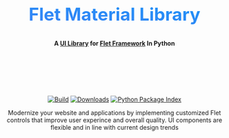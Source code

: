
<!-- <h2 style="color: #ff0000;" align=center>My Heading</h2>
 -->
<h2 style="font-size: 2.55rem; font-weight: bold; background-image: linear-gradient(to top right, #3b82f6, #1b93f6); -webkit-background-clip: text; -webkit-text-fill-color: transparent; line-height=0rem" align=center>
  Flet Material Library
</h2>
</p>
<p align="center">
  <strong>
    A
    <a href="">UI Library</a>
    for
    <a href="">Flet Framework</a>
    In Python
  </strong>
</p>


<br>
<br>
<br>
<br>
<br>
<p align="center">
  <a href="https://github.com/LineIndent/material_design_flet/actions"><img
    src="https://github.com/LineIndent/material_design_flet/actions/workflows/build.yml/badge.svg?branch=main"
    alt="Build"
  /></a>
  <a href="https://pypistats.org/packages/flet-material"><img
    src="https://img.shields.io/pypi/dm/flet-material.svg"
    alt="Downloads"
  /></a>
  <a href="https://pypi.org/project/flet-material"><img
    src="https://img.shields.io/pypi/v/flet-material.svg"
    alt="Python Package Index"
  /></a>
</p>

<p align="center">
Modernize your website and applications by implementing customized Flet controls that improve user experince and overall quality. UI components are flexible and in line with current design trends
</p>









